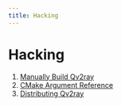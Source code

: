 ```yaml
---
title: Hacking
---
```


# Hacking

1. [Manually Build Qv2ray](manuallybuild.md)
2. [CMake Argument Reference](cmake-argument.md)
3. [Distributing Qv2ray](distribute.md)
